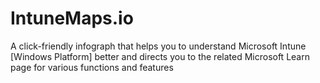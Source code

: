 # IntuneMaps.io
A click-friendly infograph that helps you to understand Microsoft Intune [Windows Platform] better and directs you to the related Microsoft Learn page for various functions and features
